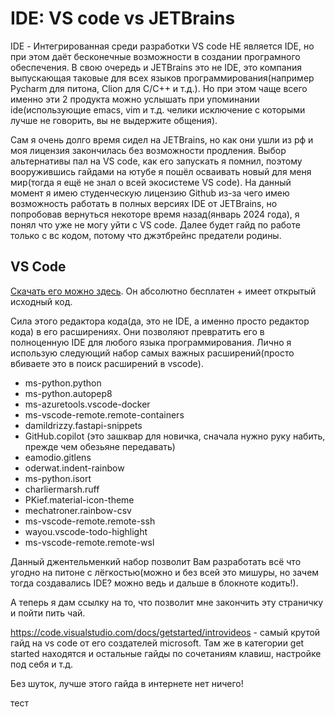 # IDE: VS code vs JETBrains

IDE - Интегрированная среди разработки
VS code НЕ является IDE, но при этом даёт бесконечные возможности в создании програмного обеспечения.
В свою очередь и JETBrains это не IDE, это компания выпускающая таковые для всех языков программирования(например Pycharm для питона, Clion для C/C++ и т.д.).
Но при этом чаще всего именно эти 2 продукта можно услышать при упоминании ide(использующие emacs, vim и т.д. челики исключение с которыми лучше не говорить, вы не выдержите общения).

Сам я очень долго время сидел на JETBrains, но как они ушли из рф и моя лицензия закончилась без возможности продления. Выбор альтернативы пал на VS code, как его запускать я помнил, поэтому вооружившись гайдами на ютубе я пошёл осваивать новый для меня мир(тогда я ещё не знал о всей экосистеме VS code). На данный момент я имею студенческую лицензию Github из-за чего имею возможность работать в полных версиях IDE от JETBrains, но попробовав вернуться некоторе время назад(январь 2024 года), я понял что уже не могу уйти с VS code. Далее будет гайд по работе только с вс кодом, потому что джэтбрейнс предатели родины.

## VS Code

[Скачать его можно здесь](https://code.visualstudio.com/).
Он абсолютно бесплатен + имеет открытый исходный код.

Сила этого редактора кода(да, это не IDE, а именно просто редактор кода) в его расширениях. Они позволяют превратить его в полноценную IDE для любого языка программирования. Лично я использую следующий набор самых важных расширений(просто вбиваете это в поиск расширений в vscode).

- ms-python.python
- ms-python.autopep8
- ms-azuretools.vscode-docker
- ms-vscode-remote.remote-containers
- damildrizzy.fastapi-snippets
- GitHub.copilot (это зашквар для новичка, сначала нужно руку набить, прежде чем обезьяне передавать)
- eamodio.gitlens
- oderwat.indent-rainbow
- ms-python.isort
- charliermarsh.ruff
- PKief.material-icon-theme
- mechatroner.rainbow-csv
- ms-vscode-remote.remote-ssh
- wayou.vscode-todo-highlight
- ms-vscode-remote.remote-wsl

Данный джентельменкий набор позволит Вам разработать всё что угодно на питоне с лёгкостью(можно и без всей это мишуры, но зачем тогда создавались IDE? можно ведь и дальше в блокноте кодить!).

А теперь я дам ссылку на то, что позволит мне закончить эту страничку и пойти пить чай.

https://code.visualstudio.com/docs/getstarted/introvideos - самый крутой гайд на vs code от его создателей microsoft. Там же в категории get started находятся и остальные гайды по сочетаниям клавиш, настройке под себя и т.д.

Без шуток, лучше этого гайда в интернете нет ничего!

тест